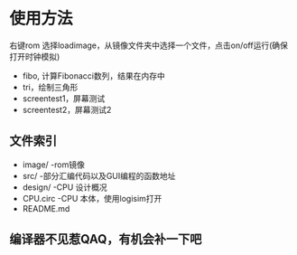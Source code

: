 # 使用方法
右键rom 选择loadimage，从镜像文件夹中选择一个文件，点击on/off运行(确保打开时钟模拟)
- fibo, 计算Fibonacci数列，结果在内存中
- tri，绘制三角形
- screentest1，屏幕测试
- screentest2，屏幕测试2 

## 文件索引
- image/     -rom镜像
- src/     -部分汇编代码以及GUI编程的函数地址
- design/  -CPU 设计概况
- CPU.circ -CPU 本体，使用logisim打开
- README.md

## 编译器不见惹QAQ，有机会补一下吧
